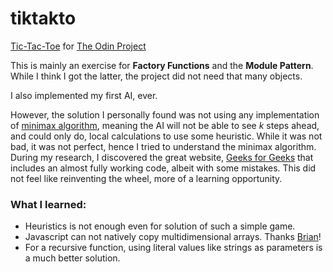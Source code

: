 # tiktakto
[Tic-Tac-Toe](https://en.wikipedia.org/wiki/Tic-tac-toe) for [The Odin Project](https://www.theodinproject.com/paths/full-stack-javascript/courses/javascript/lessons/tic-tac-toe)

This is mainly an exercise for **Factory Functions** and the **Module Pattern**. While I think I got the latter, the project did not need that many objects.

I also implemented my first AI, ever.

However, the solution I personally found was not using any implementation of [minimax algorithm](https://en.wikipedia.org/wiki/Minimax), meaning the AI will not be able to see *k* steps ahead, and could only do, local calculations to use some heuristic. While it was not bad, it was not perfect, hence I tried to understand the minimax algorithm. During my research, I discovered the great website, [Geeks for Geeks](https://www.geeksforgeeks.org/minimax-algorithm-in-game-theory-set-3-tic-tac-toe-ai-finding-optimal-move/) that includes an almost fully working code, albeit with some mistakes. This did not feel like reinventing the wheel, more of a learning opportunity.

### What I learned:
- Heuristics is not enough even for solution of such a simple game.
- Javascript can not natively copy multidimensional arrays. Thanks [Brian](https://www.linkedin.com/in/brianbucklew)!
- For a recursive function, using literal values like strings as parameters is a much better solution.